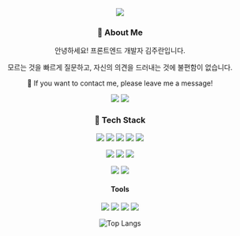 <div align='center'>
<img src="https://capsule-render.vercel.app/api?type=transparent&color=auto&height=300&section=header&text=Juran%Kim&fontSize=90" />
	
### 🚀 About Me
안녕하세요! 프론트엔드 개발자 김주란입니다.

모르는 것을 빠르게 질문하고, 자신의 의견을 드러내는 것에 불편함이 없습니다.
  
  💬 If you want to contact me, please leave me a message!

  <a href="https://ranna.tistory.com" target="_blank" rel="nofollow"><img src="https://img.shields.io/badge/Tech_Blog-000000?style=flat-square&amp;logo=tistory&amp;logoColor=white" style="max-width: 100%;"></a>
  <a href="mailto:jran0323@gmail.com"><img src="https://img.shields.io/badge/jran0323@gmail.com-EA4335?style=flat-square&amp;logo=Gmail&amp;logoColor=white" style="max-width: 100%;"></a>
  
  ### 💪 Tech Stack
  <a target="_blank" rel="nofollow"><img src="https://img.shields.io/badge/HTML5-E34F26?style=flat-square&amp;logo=html5&amp;logoColor=white" style="max-width: 100%;"></a>
  <a target="_blank" rel="nofollow"><img src="https://img.shields.io/badge/CSS3-1572B6?style=flat-square&amp;logo=CSS3&amp;logoColor=white" style="max-width: 100%;"></a>
  <a target="_blank" rel="nofollow"><img src="https://img.shields.io/badge/Javascript-F7DF1E?style=flat-square&amp;logo=javascript&amp;logoColor=white" style="max-width: 100%;"></a>
  <a target="_blank" rel="nofollow"><img src="https://img.shields.io/badge/Vue.js-4FC08D?style=flat-square&amp;logo=vuedotjss&amp;logoColor=white" style="max-width: 100%;"></a>
  <a target="_blank" rel="nofollow"><img src="https://img.shields.io/badge/Typescript-3178C6?style=flat-square&amp;logo=typescript&amp;logoColor=white" style="max-width: 100%;"></a>
  
  <a target="_blank" rel="nofollow"><img src="https://img.shields.io/badge/Node.js-339933?style=flat-square&amp;logo=nodedotjs&amp;logoColor=white" style="max-width: 100%;"></a>
  <a target="_blank" rel="nofollow"><img src="https://img.shields.io/badge/python-3776AB?style=flat-square&amp;logo=python&amp;logoColor=white" style="max-width: 100%;"></a>
  <a target="_blank" rel="nofollow"><img src="https://img.shields.io/badge/mysql-4479A1?style=flat-square&amp;logo=mysql&amp;logoColor=white" style="max-width: 100%;"></a>
  
  <a target="_blank" rel="nofollow"><img src="https://img.shields.io/badge/AWS-232F3E?style=flat-square&amp;logo=amazonaws&amp;logoColor=white" style="max-width: 100%;"></a>
  <a target="_blank" rel="nofollow"><img src="https://img.shields.io/badge/terraform-844FBA?style=flat-square&amp;logo=terraform&amp;logoColor=white" style="max-width: 100%;"></a>
  
  #### Tools
  <a target="_blank" rel="nofollow"><img src="https://img.shields.io/badge/notion-000000?style=flat-square&amp;logo=notion&amp;logoColor=white" style="max-width: 100%;"></a>
  <a target="_blank" rel="nofollow"><img src="https://img.shields.io/badge/github-181717?style=flat-square&amp;logo=github&amp;logoColor=white" style="max-width: 100%;"></a>
  <a target="_blank" rel="nofollow"><img src="https://img.shields.io/badge/bitbucket-0052CC?style=flat-square&amp;logo=bitbucket&amp;logoColor=white" style="max-width: 100%;"></a>
  <a target="_blank" rel="nofollow"><img src="https://img.shields.io/badge/webstorm-000000?style=flat-square&amp;logo=webstorm&amp;logoColor=white" style="max-width: 100%;"></a>
  
  <!--
  ![Juran's GitHub stats](https://github-readme-stats.vercel.app/api?username=Ranna0323&show_icons=true&theme=buefy) -->
  ![Top Langs](https://github-readme-stats.vercel.app/api/top-langs/?username=Ranna0323&layout=compact&theme=buefy)

</div>
